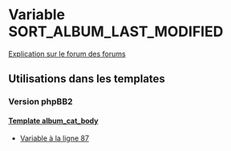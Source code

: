 # Variable SORT_ALBUM_LAST_MODIFIED
[Explication sur le forum des forums](http://forum.forumactif.com/t294113-listing-des-variables#SORT_ALBUM_LAST_MODIFIED)
## Utilisations dans les templates
### Version phpBB2
#### [Template album_cat_body](subsilver/album_cat_body.md)
* [Variable à la ligne 87](../subsilver/album_cat_body.tpl#L87)